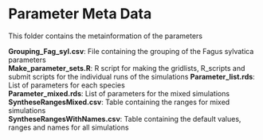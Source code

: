 # Parameter Meta Data 

This folder contains the metainformation of the parameters <br>

**Grouping_Fag_syl.csv**: File containing the grouping of the Fagus sylvatica parameters <br>
**Make_parameter_sets.R**: R script for making the gridlists, R_scripts and submit scripts for the individual runs of the simulations 
**Parameter_list.rds**: List of parameters for each species <br>
**Parameter_mixed.rds**: List of parameters for the mixed simulations <br>
**SyntheseRangesMixed.csv**: Table containing the ranges for mixed simulations <br>
**SyntheseRangesWithNames.csv**: Table containing the default values, ranges and names for all simulations <br>
